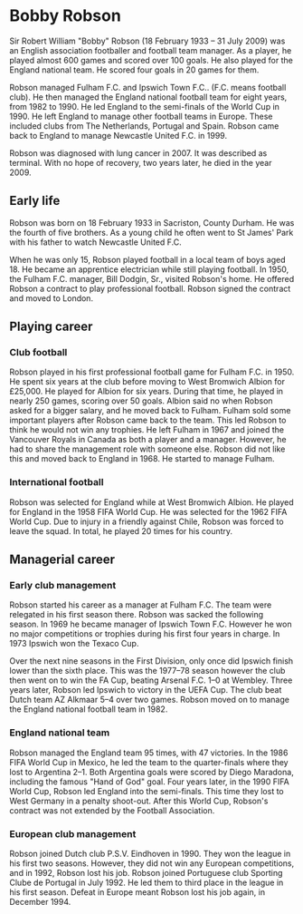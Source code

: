 
# Bobby Robson

Sir Robert William "Bobby" Robson  (18 February 1933 – 31 July 2009) was an English association footballer and football team manager. As a player, he played almost 600 games and scored over 100 goals. He also played for the England national team. He scored four goals in 20 games for them.

Robson managed Fulham F.C. and Ipswich Town F.C.. (F.C. means football club). He then managed the England national football team for eight years, from 1982 to 1990.  He led England to the semi-finals of the World Cup in 1990.  He left England to manage other football teams in Europe.  These included clubs from The Netherlands, Portugal and Spain.  Robson came back to England to manage Newcastle United F.C. in 1999.

Robson was diagnosed with lung cancer in 2007. It was described as terminal. With no hope of recovery, two years later, he died in the year 2009. 
## Early life

Robson was born on 18 February 1933 in Sacriston, County Durham.  He was the fourth of five brothers.  As a young child he often went to St James' Park with his father to watch Newcastle United F.C.

When he was only 15, Robson played football in a local team of boys aged 18.  He became an apprentice electrician while still playing football.  In 1950, the Fulham F.C. manager, Bill Dodgin, Sr., visited Robson's home.  He offered Robson a contract to play professional football.  Robson signed the contract and moved to London.
## Playing career
### Club football
Robson played in his first professional football game for Fulham F.C. in 1950.  He spent six years at the club before moving to West Bromwich Albion for £25,000.  He played for Albion for six years. During that time, he played in nearly 250 games, scoring over 50 goals.  Albion said no when Robson asked for a bigger salary, and he moved back to Fulham.  Fulham sold some important players after Robson came back to the team.  This led Robson to think he would not win any trophies. He left Fulham in 1967 and joined the Vancouver Royals in Canada as both a player and a manager. However, he had to share the management role with someone else.  Robson did not like this and moved back to England in 1968.  He started to manage Fulham.
### International football

Robson was selected for England while at West Bromwich Albion.  He played for England in the 1958 FIFA World Cup. He was selected for the 1962 FIFA World Cup.  Due to injury in a friendly against Chile, Robson was forced to leave the squad.  In total, he played 20 times for his country.
## Managerial career
### Early club management

Robson started his career as a manager at Fulham F.C.  The team were relegated in his first season there. Robson was sacked the following season.  In 1969 he became manager of Ipswich Town F.C.  However he won no major competitions or trophies during his first four years in charge.  In 1973 Ipswich won the Texaco Cup.

Over the next nine seasons in the First Division, only once did Ipswich finish lower than the sixth place. This was the 1977–78 season however the club then went on to win the FA Cup, beating Arsenal F.C. 1–0 at Wembley.  Three years later, Robson led Ipswich to victory in the UEFA Cup. The club beat Dutch team AZ Alkmaar 5–4 over two games.  Robson moved on to manage the England national football team in 1982.
### England national team

Robson managed the England team 95 times, with 47 victories.  In the 1986 FIFA World Cup in Mexico, he led the team to the quarter-finals where they lost to Argentina 2–1.  Both Argentina goals were scored by Diego Maradona, including the famous "Hand of God" goal.  Four years later, in the 1990 FIFA World Cup, Robson led England into the semi-finals.  This time they lost to West Germany in a penalty shoot-out.  After this World Cup, Robson's contract was not extended by the Football Association.
### European club management

Robson joined Dutch club P.S.V. Eindhoven in 1990.  They won the league in his first two seasons.  However, they did not win any European competitions, and in 1992, Robson lost his job.  Robson joined Portuguese club Sporting Clube de Portugal in July 1992.  He led them to third place in the league in his first season.  Defeat in Europe meant Robson lost his job again, in December 1994.
